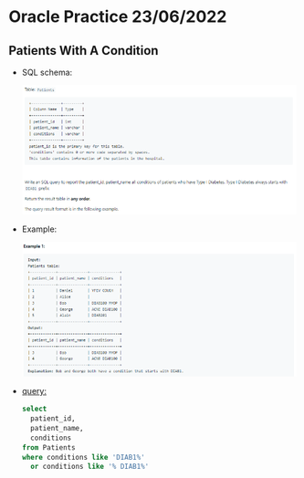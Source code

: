 # Oracle Practice 23/06/2022

## Patients With A Condition

- SQL schema:

  ![patients_with_a_condition_sql_schema](../img_sql_schema/7/5_patients_with_a_condition_sql_schema.png)

- Example:

  ![patients_with_a_condition](../img_example/7/5_patients_with_a_condition.png)

- <ins>query:</ins>
  ```sql
  select
    patient_id,
    patient_name,
    conditions
  from Patients
  where conditions like 'DIAB1%'
    or conditions like '% DIAB1%'
  ```
